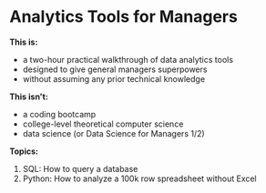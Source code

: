 # Analytics Tools for Managers

**This is:** 
- a two-hour practical walkthrough of data analytics tools
- designed to give general managers superpowers 
- without assuming any prior technical knowledge

**This isn't:** 
- a coding bootcamp
- college-level theoretical computer science
- data science (or Data Science for Managers 1/2)

**Topics:**
1. SQL: How to query a database
2. Python: How to analyze a 100k row spreadsheet without Excel
